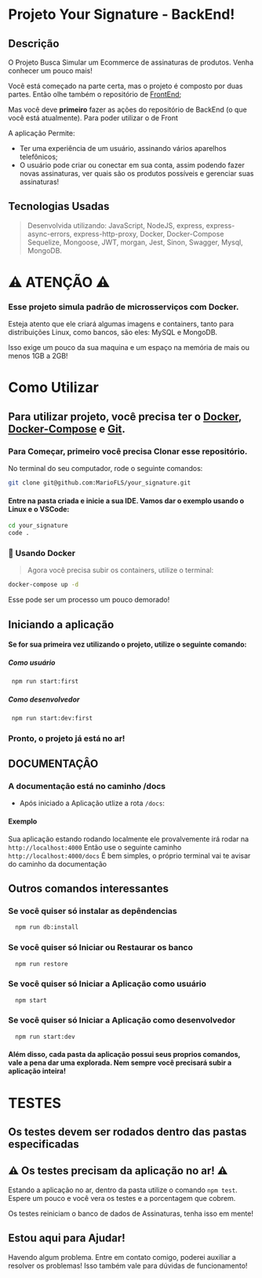 # Projeto Your Signature - BackEnd!

## Descrição
O Projeto Busca Simular um Ecommerce de assinaturas de produtos. Venha conhecer um pouco mais!

Você está começado na parte certa, mas o projeto é composto por duas partes. Então olhe também o repositório de [FrontEnd](https://github.com/MarioFLS/your_signature_front);

Mas você deve <b>primeiro</b> fazer as ações do repositório de BackEnd (o que você está atualmente). Para poder utilizar o de Front
 
A aplicação Permite:

-  Ter uma experiência de um usuário, assinando vários aparelhos telefônicos;
-  O usuário pode criar ou conectar em sua conta, assim podendo fazer novas assinaturas, ver quais são os produtos possíveis e gerenciar suas assinaturas!

## Tecnologias Usadas

> Desenvolvida utilizando: JavaScript, NodeJS, express, express-async-errors, express-http-proxy, Docker, Docker-Compose Sequelize, Mongoose, JWT, morgan, Jest, Sinon, Swagger, Mysql, MongoDB.

# :warning: ATENÇÃO :warning:

### Esse projeto simula padrão de microsserviços com Docker. 
Esteja atento que ele criará algumas imagens e containers, tanto para distribuições Linux,
como bancos, são eles: MySQL e MongoDB.

Isso exige um pouco da sua maquina e um espaço na memória de mais ou menos 1GB a 2GB!

# Como Utilizar

## Para utilizar projeto, você precisa ter o [Docker](https://www.docker.com/), [Docker-Compose](https://docs.docker.com/compose/) e [Git](https://github.com/).
  ### Para Começar, primeiro você precisa Clonar esse repositório.
  No terminal do seu computador, rode o seguinte comandos:
  
  ```bash
  git clone git@github.com:MarioFLS/your_signature.git
  ```
  #### Entre na pasta criada e inicie a sua IDE. Vamos dar o exemplo usando o Linux e o VSCode:
  ```bash
  cd your_signature
  code .
  ```
  
  ### <strong>🐳 Usando Docker</strong></summary>
  > Agora você precisa subir os containers, utilize o terminal:
   ```bash
  docker-compose up -d
  ```
  Esse pode ser um processo um pouco demorado!
  <br />

## Iniciando a aplicação

#### Se for sua primeira vez utilizando o projeto, utilize o seguinte comando:
##### Como usuário
 ```bash
  npm run start:first
 ```
 ##### Como desenvolvedor
 ```bash
  npm run start:dev:first
 ```
### Pronto, o projeto já está no ar!

## DOCUMENTAÇÂO

### A documentação está no caminho /docs

 - Após iniciado a Aplicação utlize a rota `/docs`:
 #### Exemplo
 
 Sua aplicação estando rodando localmente ele provalvemente irá rodar na `http://localhost:4000`
 Então use o seguinte caminho `http://localhost:4000/docs`
 É bem simples, o próprio terminal vai te avisar do caminho da documentação

## Outros comandos interessantes

### Se você quiser só instalar as depêndencias
```bash
  npm run db:install
 ```
 
 ### Se você quiser só Iniciar ou Restaurar os banco
```bash
  npm run restore
 ```
 
### Se você quiser só Iniciar a Aplicação como usuário
```bash
  npm start
 ```
 
### Se você quiser só Iniciar a Aplicação como desenvolvedor
```bash
  npm run start:dev
 ```

#### Além disso, cada pasta da aplicação possui seus proprios comandos, vale a pena dar uma explorada. Nem sempre você precisará subir a aplicação inteira!


# TESTES

## Os testes devem ser rodados dentro das pastas especificadas

## :warning: Os testes precisam da aplicação no ar! :warning:
Estando a aplicação no ar, dentro da pasta utilize o comando `npm test`. Espere um pouco e você vera os testes e a porcentagem que cobrem.

Os testes reiniciam o banco de dados de Assinaturas, tenha isso em mente!

## Estou aqui para Ajudar!
Havendo algum problema. Entre em contato comigo, poderei auxiliar a resolver os problemas!
Isso também vale para dúvidas de funcionamento!
